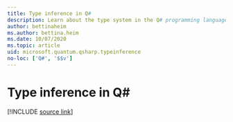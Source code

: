 ```yaml
---
title: Type inference in Q#
description: Learn about the type system in the Q# programming language.
author: bettinaheim
ms.author: bettina.heim
ms.date: 10/07/2020
ms.topic: article
uid: microsoft.quantum.qsharp.typeinference
no-loc: ['Q#', '$$v']
---
```


# Type inference in Q#

[!INCLUDE [source link](~/includes/qsharp-language/Specifications/Language/4_TypeSystem/TypeInference.md)]

